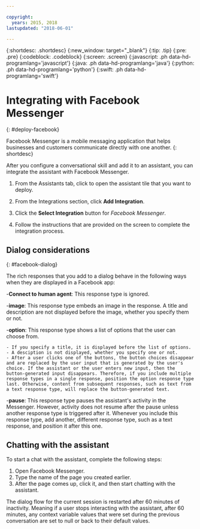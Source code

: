```yaml
---

copyright:
  years: 2015, 2018
lastupdated: "2018-06-01"

---
```


{:shortdesc: .shortdesc}
{:new_window: target="_blank"}
{:tip: .tip}
{:pre: .pre}
{:codeblock: .codeblock}
{:screen: .screen}
{:javascript: .ph data-hd-programlang='javascript'}
{:java: .ph data-hd-programlang='java'}
{:python: .ph data-hd-programlang='python'}
{:swift: .ph data-hd-programlang='swift'}

# Integrating with Facebook Messenger
{: #deploy-facebook}

Facebook Messenger is a mobile messaging application that helps businesses and customers communicate directly with one another.
{: shortdesc}

After you configure a conversational skill and add it to an assistant, you can integrate the assistant with Facebook Messenger.

1.  From the Assistants tab, click to open the assistant tile that you want to deploy.

1.  From the Integrations section, click **Add Integration**.

1.  Click the **Select Integration** button for *Facebook Messenger*.

1.  Follow the instructions that are provided on the screen to complete the integration process.

## Dialog considerations
{: #facebook-dialog}

The rich responses that you add to a dialog behave in the following ways when they are displayed in a Facebook app:

-**Connect to human agent**: This response type is ignored.

-**image**: This response type embeds an image in the response. A title and description are not displayed before the image, whether you specify them or not.

-**option**: This response type shows a list of options that the user can choose from.

    - If you specify a title, it is displayed before the list of options.
    - A desciption is not displayed, whether you specify one or not.
    - After a user clicks one of the buttons, the button choices disappear and are replaced by the user input that is generated by the user's choice. If the assistant or the user enters new input, then the button-generated input disappears. Therefore, if you include multiple response types in a single response, position the option response type last. Otherwise, content from subsequent responses, such as text from a text response type, will replace the button-generated text.

-**pause**: This response type pauses the assistant's activity in the Messenger. However, activity does not resume after the pause unless another response type is triggered after it. Whenever you include this response type, add another, different response type, such as a text response, and position it after this one.

## Chatting with the assistant

To start a chat with the assistant, complete the following steps:

1.  Open Facebook Messenger.
1.  Type the name of the page you created earlier.
1.  After the page comes up, click it, and then start chatting with the assistant.

The dialog flow for the current session is restarted after 60 minutes of inactivity. Meaning if a user stops interacting with the assistant, after 60 minutes, any context variable values that were set during the previous conversation are set to null or back to their default values.